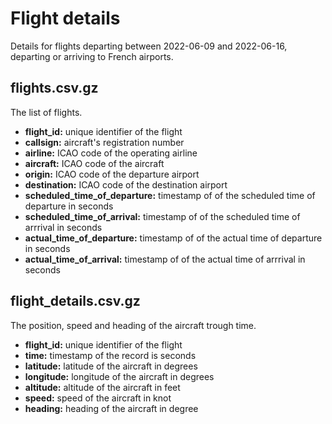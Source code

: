 # Flight details

Details for flights departing between 2022-06-09 and 2022-06-16, departing or arriving to French airports.

## flights.csv.gz

The list of flights.

- __flight_id:__ unique identifier of the flight
- __callsign:__ aircraft's registration number
- __airline:__ ICAO code of the operating airline
- __aircraft:__ ICAO code of the aircraft
- __origin:__ ICAO code of the departure airport
- __destination:__ ICAO code of the destination airport
- __scheduled_time_of_departure:__ timestamp of of the scheduled time of departure in seconds
- __scheduled_time_of_arrival:__ timestamp of of the scheduled time of arrrival in seconds
- __actual_time_of_departure:__ timestamp of of the actual time of departure in seconds
- __actual_time_of_arrival:__ timestamp of of the actual time of arrrival in seconds

## flight_details.csv.gz

The position, speed and heading of the aircraft trough time.

- __flight_id:__ unique identifier of the flight
- __time:__ timestamp of the record is seconds
- __latitude:__ latitude of the aircraft in degrees
- __longitude:__ longitude of the aircraft in degrees
- __altitude:__ altitude of the aircraft in feet
- __speed:__ speed of the aircraft in knot
- __heading:__ heading of the aircraft in degree
